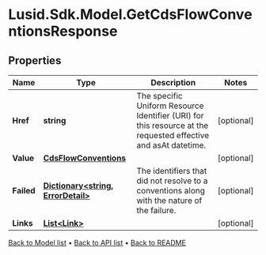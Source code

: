 # Lusid.Sdk.Model.GetCdsFlowConventionsResponse

## Properties

Name | Type | Description | Notes
------------ | ------------- | ------------- | -------------
**Href** | **string** | The specific Uniform Resource Identifier (URI) for this resource at the requested effective and asAt datetime. | [optional] 
**Value** | [**CdsFlowConventions**](CdsFlowConventions.md) |  | [optional] 
**Failed** | [**Dictionary&lt;string, ErrorDetail&gt;**](ErrorDetail.md) | The identifiers that did not resolve to a conventions along with the nature of the failure. | [optional] 
**Links** | [**List&lt;Link&gt;**](Link.md) |  | [optional] 

[Back to Model list](../README.md#documentation-for-models) &#8226; [Back to API list](../README.md#documentation-for-api-endpoints) &#8226; [Back to README](../README.md)

